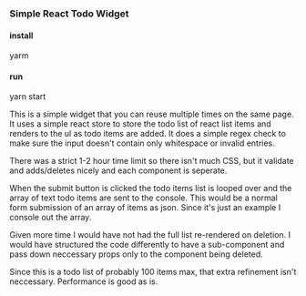 ### Simple React Todo Widget

#### install
yarm

#### run
yarn start

This is a simple widget that you can reuse multiple times on the same page.
It uses a simple react store to store the todo list of react list items and renders to the ul as todo items are added.
It does a simple regex check to make sure the input doesn't contain only whitespace or invalid entries.

There was a strict 1-2 hour time limit so there isn't much CSS, but it validate and adds/deletes nicely and each component is seperate.

When the submit button is clicked the todo items list is looped over and the array of text todo items are sent to the console.
This would be a normal form submission of an array of items as json. Since it's just an example I console out the array.

Given more time I would have not had the full list re-rendered on deletion. I would have structured the code differently to have a sub-component and pass down neccessary props only to the component being deleted.

Since this is a todo list of probably 100 items max, that extra refinement isn't neccessary. Performance is good as is.

